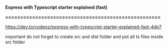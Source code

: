 **Express with Typescript starter explained (fast)**

**====================================================**

https://dev.to/codeoz/express-with-typescript-starter-explained-fast-4dn7


important do not forget to create src and dist folder and put all ts files inside src folder
